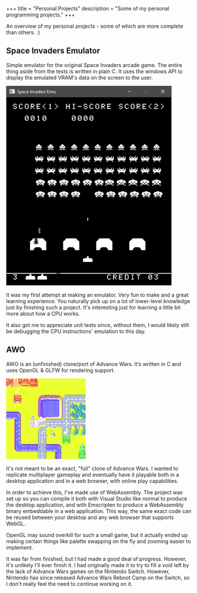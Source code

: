 +++
title = "Personal Projects"
description = "Some of my personal programming projects."
+++

An overview of my personal projects - some of which are more complete than others. :)

## Space Invaders Emulator
Simple emulator for the original Space Invaders arcade game. The entire thing aside from the tests is written in plain C. It uses the windows API to display the emulated VRAM's data on the screen to the user.

![Space Invaders Emulator screen](/images/space-invaders-emulator.jpg)

It was my first attempt at making an emulator. Very fun to make and a great learning experience. You naturally pick up on a lot of lower-level knowledge just by finishing such a project. It's interesting just for learning a little bit more about how a CPU works.

It also got me to appreciate unit tests since, without them, I would likely still be debugging the CPU instructions' emulation to this day.

## AWO
AWO is an (unfinished) clone/port of Advance Wars. It’s written in C and uses OpenGL & GLFW for rendering support.

![AWO game](/images/awo-1.png)

It's not meant to be an exact, "full" clone of Advance Wars. I wanted to replicate multiplayer gameplay and eventually have it playable both in a desktop application and in a web browser, with online play capabilities.

In order to achieve this, I've made use of WebAssembly. The project was set up so you can compile it both with Visual Studio like normal to produce the desktop application, and with Emscripten to produce a WebAssembly binary embeddable in a web application. This way, the same exact code can be reused between your desktop and any web browser that supports WebGL.

OpenGL may sound overkill for such a small game, but it actually ended up making certain things like palette swapping on the fly and zooming easier to implement.

It was far from finished, but I had made a good deal of progress. However, it's unlikely I'll ever finish it. I had originally made it to try to fill a void left by the lack of Advance Wars games on the Nintendo Switch. However, Nintendo has since released Advance Wars Reboot Camp on the Switch, so I don't really feel the need to continue working on it.

